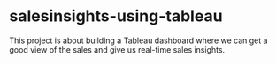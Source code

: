 # salesinsights-using-tableau
This project is about building a Tableau dashboard where we can get a good view of the sales and give us real-time sales insights.
